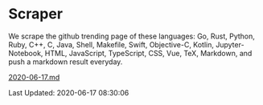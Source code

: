 # Scraper

We scrape the github trending page of these languages: Go, Rust, Python, Ruby, C++, C, Java, Shell, Makefile, Swift, Objective-C, Kotlin, Jupyter-Notebook, HTML, JavaScript, TypeScript, CSS, Vue, TeX, Markdown, and push a markdown result everyday.

[2020-06-17.md](https://github.com/yangwenmai/Scraper/blob/master/2020-06-17.md)

Last Updated: 2020-06-17 08:30:06